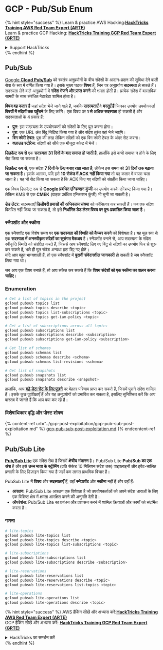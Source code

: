 # GCP - Pub/Sub Enum

{% hint style="success" %}
Learn & practice AWS Hacking:<img src="../../../.gitbook/assets/image (1) (1) (1).png" alt="" data-size="line">[**HackTricks Training AWS Red Team Expert (ARTE)**](https://training.hacktricks.xyz/courses/arte)<img src="../../../.gitbook/assets/image (1) (1) (1).png" alt="" data-size="line">\
Learn & practice GCP Hacking: <img src="../../../.gitbook/assets/image (2).png" alt="" data-size="line">[**HackTricks Training GCP Red Team Expert (GRTE)**<img src="../../../.gitbook/assets/image (2).png" alt="" data-size="line">](https://training.hacktricks.xyz/courses/grte)

<details>

<summary>Support HackTricks</summary>

* Check the [**subscription plans**](https://github.com/sponsors/carlospolop)!
* **Join the** 💬 [**Discord group**](https://discord.gg/hRep4RUj7f) or the [**telegram group**](https://t.me/peass) or **follow** us on **Twitter** 🐦 [**@hacktricks\_live**](https://twitter.com/hacktricks_live)**.**
* **Share hacking tricks by submitting PRs to the** [**HackTricks**](https://github.com/carlospolop/hacktricks) and [**HackTricks Cloud**](https://github.com/carlospolop/hacktricks-cloud) github repos.

</details>
{% endhint %}

## Pub/Sub <a href="#reviewing-cloud-pubsub" id="reviewing-cloud-pubsub"></a>

[Google **Cloud Pub/Sub**](https://cloud.google.com/pubsub/) को स्वतंत्र अनुप्रयोगों के बीच संदेशों के आदान-प्रदान की सुविधा देने वाली सेवा के रूप में वर्णित किया गया है। इसके मुख्य घटक **विषय** हैं, जिन पर अनुप्रयोग **सदस्यता** ले सकते हैं। सदस्यता लेने वाले अनुप्रयोगों में **संदेश भेजने और प्राप्त करने** की क्षमता होती है। प्रत्येक संदेश में वास्तविक सामग्री के साथ संबंधित मेटाडेटा शामिल होता है।

**विषय वह कतार है** जहां संदेश भेजे जाने वाले हैं, जबकि **सदस्यताएँ** वे **वस्तुएँ हैं** जिनका उपयोग उपयोगकर्ता **विषयों में संदेशों तक पहुँचने** के लिए करेंगे। एक विषय पर **1 से अधिक सदस्यता** हो सकती है और सदस्यताओं के 4 प्रकार हैं:

* **पुल**: इस सदस्यता के उपयोगकर्ता को संदेशों के लिए पुल करना होगा।
* **पुश**: एक URL अंत बिंदु निर्दिष्ट किया गया है और संदेश तुरंत वहां भेजे जाएंगे।
* **बिग क्वेरी टेबल**: पुश की तरह लेकिन संदेशों को एक बिग क्वेरी टेबल के अंदर सेट करना।
* **क्लाउड स्टोरेज**: संदेशों को सीधे एक मौजूदा बकेट में भेजें।

**डिफ़ॉल्ट रूप से** एक **सदस्यता 31 दिनों के बाद समाप्त हो जाती है**, हालाँकि इसे कभी समाप्त न होने के लिए सेट किया जा सकता है।

**डिफ़ॉल्ट रूप से**, एक संदेश **7 दिनों के लिए बनाए रखा जाता है**, लेकिन इस समय को **31 दिनों तक बढ़ाया जा सकता है**। इसके अलावा, यदि इसे **10 सेकंड में ACK नहीं किया गया** तो यह कतार में वापस चला जाता है। यह भी सेट किया जा सकता है कि ACK किए गए संदेशों को संग्रहीत किया जाना चाहिए।

एक विषय डिफ़ॉल्ट रूप से **Google प्रबंधित एन्क्रिप्शन कुंजी** का उपयोग करके एन्क्रिप्ट किया गया है। लेकिन KMS से एक **CMEK** (ग्राहक प्रबंधित एन्क्रिप्शन कुंजी) भी चुनी जा सकती है।

**डेड लेटर**: सदस्यताएँ **डिलीवरी प्रयासों की अधिकतम संख्या** को कॉन्फ़िगर कर सकती हैं। जब एक संदेश वितरित नहीं किया जा सकता है, तो इसे **निर्धारित डेड लेटर विषय पर पुनः प्रकाशित किया जाता है**।

### स्नैपशॉट और स्कीमा

एक स्नैपशॉट एक विशेष समय पर **एक सदस्यता की स्थिति को कैप्चर करने** की विशेषता है। यह मूल रूप से एक **सदस्यता में अनस्वीकृत संदेशों का सुसंगत बैकअप** है। स्नैपशॉट बनाने से, आप सदस्यता के संदेश स्वीकृति स्थिति को संरक्षित करते हैं, जिससे आप स्नैपशॉट लिए गए बिंदु से संदेशों का उपभोग फिर से शुरू कर सकते हैं, भले ही मूल संदेश अन्यथा हटा दिए गए होते।\
यदि आप बहुत भाग्यशाली हैं, तो एक स्नैपशॉट में **पुरानी संवेदनशील जानकारी** हो सकती है जब स्नैपशॉट लिया गया था।

जब आप एक विषय बनाते हैं, तो आप संकेत कर सकते हैं कि **विषय संदेशों को एक स्कीमा का पालन करना चाहिए**।

### Enumeration
```bash
# Get a list of topics in the project
gcloud pubsub topics list
gcloud pubsub topics describe <topic>
gcloud pubsub topics list-subscriptions <topic>
gcloud pubsub topics get-iam-policy <topic>

# Get a list of subscriptions across all topics
gcloud pubsub subscriptions list
gcloud pubsub subscriptions describe <subscription>
gcloud pubsub subscriptions get-iam-policy <subscription>

# Get list of schemas
gcloud pubsub schemas list
gcloud pubsub schemas describe <schema>
gcloud pubsub schemas list-revisions <schema>

# Get list of snapshots
gcloud pubsub snapshots list
gcloud pubsub snapshots describe <snapshot>
```
हालांकि, आप [**बड़े डेटा सेट के लिए पूछने**](https://cloud.google.com/pubsub/docs/replay-overview) पर बेहतर परिणाम प्राप्त कर सकते हैं, जिसमें पुराने संदेश शामिल हैं। इसके कुछ पूर्वापेक्षाएँ हैं और यह अनुप्रयोगों को प्रभावित कर सकता है, इसलिए सुनिश्चित करें कि आप वास्तव में जानते हैं कि आप क्या कर रहे हैं।

### विशेषाधिकार वृद्धि और पोस्ट शोषण

{% content-ref url="../gcp-post-exploitation/gcp-pub-sub-post-exploitation.md" %}
[gcp-pub-sub-post-exploitation.md](../gcp-post-exploitation/gcp-pub-sub-post-exploitation.md)
{% endcontent-ref %}

## Pub/Sub Lite

[**Pub/Sub Lite**](https://cloud.google.com/pubsub/docs/choosing-pubsub-or-lite) एक संदेश सेवा है जिसमें **क्षेत्रीय भंडारण** है। Pub/Sub Lite **Pub/Sub का एक अंश** है और इसे **उच्च मात्रा के स्ट्रीमिंग** (प्रति सेकंड 10 मिलियन संदेश तक) पाइपलाइनों और इवेंट-चालित प्रणाली के लिए डिज़ाइन किया गया है जहाँ कम लागत प्राथमिक विचार है।

PubSub Lite में **विषय** और **सदस्यताएँ** हैं, वहाँ **स्नैपशॉट** और **स्कीमा** नहीं हैं और वहाँ हैं:

* **आरक्षण**: Pub/Sub Lite आरक्षण एक विशेषता है जो उपयोगकर्ताओं को अपने संदेश धाराओं के लिए एक विशिष्ट क्षेत्र में क्षमता आरक्षित करने की अनुमति देती है।
* **ऑपरेशंस**: Pub/Sub Lite का प्रबंधन और प्रशासन करने में शामिल क्रियाओं और कार्यों को संदर्भित करता है।

### गणना
```bash
# lite-topics
gcloud pubsub lite-topics list
gcloud pubsub lite-topics describe <topic>
gcloud pubsub lite-topics list-subscriptions <topic>

# lite-subscriptions
gcloud pubsub lite-subscriptions list
gcloud pubsub lite-subscriptions describe <subscription>

# lite-reservations
gcloud pubsub lite-reservations list
gcloud pubsub lite-reservations describe <topic>
gcloud pubsub lite-reservations list-topics <topic>

# lite-operations
gcloud pubsub lite-operations list
gcloud pubsub lite-operations describe <topic>
```
{% hint style="success" %}
AWS हैकिंग सीखें और अभ्यास करें:<img src="../../../.gitbook/assets/image (1) (1) (1).png" alt="" data-size="line">[**HackTricks Training AWS Red Team Expert (ARTE)**](https://training.hacktricks.xyz/courses/arte)<img src="../../../.gitbook/assets/image (1) (1) (1).png" alt="" data-size="line">\
GCP हैकिंग सीखें और अभ्यास करें: <img src="../../../.gitbook/assets/image (2).png" alt="" data-size="line">[**HackTricks Training GCP Red Team Expert (GRTE)**<img src="../../../.gitbook/assets/image (2).png" alt="" data-size="line">](https://training.hacktricks.xyz/courses/grte)

<details>

<summary>HackTricks का समर्थन करें</summary>

* [**सदस्यता योजनाएँ**](https://github.com/sponsors/carlospolop) देखें!
* **हमारे** 💬 [**Discord समूह**](https://discord.gg/hRep4RUj7f) या [**telegram समूह**](https://t.me/peass) में शामिल हों या **हमारे** **Twitter** 🐦 [**@hacktricks\_live**](https://twitter.com/hacktricks_live)** का पालन करें।**
* **हैकिंग ट्रिक्स साझा करें और** [**HackTricks**](https://github.com/carlospolop/hacktricks) और [**HackTricks Cloud**](https://github.com/carlospolop/hacktricks-cloud) गिटहब रिपोजिटरी में PRs सबमिट करें।

</details>
{% endhint %}
